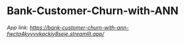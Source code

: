 # Bank-Customer-Churn-with-ANN

###### App link: https://bank-customer-churn-with-ann-fwcta4kyyvvkackjy8seje.streamlit.app/
